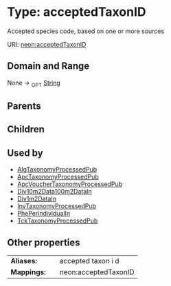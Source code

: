 
# Type: acceptedTaxonID


Accepted species code, based on one or more sources

URI: [neon:acceptedTaxonID](https://data.neonscience.org/acceptedTaxonID)


## Domain and Range

None ->  <sub>OPT</sub> [String](types/String.md)

## Parents


## Children


## Used by

 * [AlgTaxonomyProcessedPub](AlgTaxonomyProcessedPub.md)
 * [ApcTaxonomyProcessedPub](ApcTaxonomyProcessedPub.md)
 * [ApcVoucherTaxonomyProcessedPub](ApcVoucherTaxonomyProcessedPub.md)
 * [Div10m2Data100m2DataIn](Div10m2Data100m2DataIn.md)
 * [Div1m2DataIn](Div1m2DataIn.md)
 * [InvTaxonomyProcessedPub](InvTaxonomyProcessedPub.md)
 * [PhePerindividualIn](PhePerindividualIn.md)
 * [TckTaxonomyProcessedPub](TckTaxonomyProcessedPub.md)

## Other properties

|  |  |  |
| --- | --- | --- |
| **Aliases:** | | accepted taxon i d |
| **Mappings:** | | neon:acceptedTaxonID |

